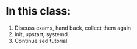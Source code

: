 # In this class:

1. Discuss exams, hand back, collect them again
2. init, upstart, systemd.
3. Continue sed tutorial
